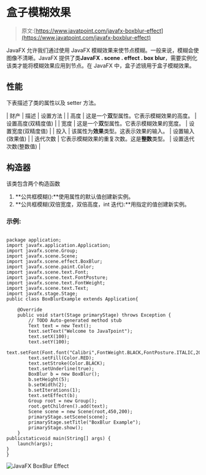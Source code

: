 # 盒子模糊效果

> 原文:[https://www.javatpoint.com/javafx-boxblur-effect](https://www.javatpoint.com/javafx-boxblur-effect)

JavaFX 允许我们通过使用 JavaFX 模糊效果来使节点模糊。一般来说，模糊会使图像不清晰。JavaFX 提供了类**JavaFX . scene . effect . box blur**，需要实例化该类才能将模糊效果应用到节点。在 JavaFX 中，盒子滤镜用于盒子模糊效果。

## 性能

下表描述了类的属性以及 setter 方法。

| 财产 | 描述 | 设置方法 |
| 高度 | 这是一个**双**型属性。它表示模糊效果的高度。 | 设置高度(双精度值) |
| 宽度 | 这是一个**双**型属性。它表示模糊效果的宽度。 | 设置宽度(双精度值) |
| 投入 | 该属性为**效果**类型。这表示效果的输入。 | 设置输入(效果值) |
| 迭代次数 | 它表示模糊效果的重复次数。这是**整数**类型。 | 设置迭代次数(整数值) |

## 构造器

该类包含两个构造函数

1.  **公共框模糊():**使用属性的默认值创建新实例。
2.  **公共框模糊(双倍宽度，双倍高度，int 迭代):**用指定的值创建新实例。

### 示例:

```

package application;
import javafx.application.Application;
import javafx.scene.Group;
import javafx.scene.Scene;
import javafx.scene.effect.BoxBlur;
import javafx.scene.paint.Color;
import javafx.scene.text.Font;
import javafx.scene.text.FontPosture;
import javafx.scene.text.FontWeight;
import javafx.scene.text.Text;
import javafx.stage.Stage;
public class BoxBlurExample extends Application{

	@Override
	public void start(Stage primaryStage) throws Exception {
		// TODO Auto-generated method stub
		Text text = new Text();
		text.setText("Welcome to JavaTpoint");
		text.setX(100);
		text.setY(100);
		text.setFont(Font.font("Calibri",FontWeight.BLACK,FontPosture.ITALIC,20));
		text.setFill(Color.RED);
		text.setStroke(Color.BLACK);
		text.setUnderline(true);
		BoxBlur b = new BoxBlur();
		b.setHeight(5);
		b.setWidth(2);
		b.setIterations(1);
		text.setEffect(b);
		Group root = new Group();
		root.getChildren().add(text);
		Scene scene = new Scene(root,450,200);
		primaryStage.setScene(scene);
		primaryStage.setTitle("BoxBlur Example");
		primaryStage.show();
	}
publicstaticvoid main(String[] args) {
	launch(args);
}
}

```

![JavaFX BoxBlur Effect](../Images/230be7cbf6087ae11abafd3be7b41959.png)